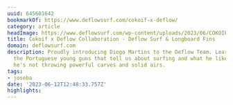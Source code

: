 ```yaml
---
uuid: 645601642
bookmarkOf: https://www.deflowsurf.com/cokoif-x-deflow/
category: article
headImage: https://www.deflowsurf.com/wp-content/uploads/2023/06/COKOIF-BLOG-BANNER.jpg
title: Cokoif x Deflow Collaboration - Deflow Surf & Longboard Fins
domain: deflowsurf.com
description: Proudly introducing Diogo Martins to the Deflow Team. Learn more about
  the Portuguese young guns that tell us about surfing and what he likes doing when
  he's not throwing powerful carves and solid airs.
tags:
- joseba
date: '2023-06-12T12:48:33.757Z'
highlights: 
---
```



